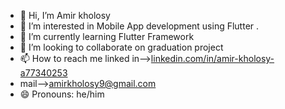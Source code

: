 - 👋 Hi, I’m Amir kholosy
- 👀 I’m interested in Mobile App development using Flutter .
- 🌱 I’m currently learning Flutter Framework
- 💞️ I’m looking to collaborate on graduation project
- 📫 How to reach me linked in-->[linkedin.com/in/amir-kholosy-a77340253](https://www.linkedin.com/public-profile/settings)
- mail-->amirkholosy9@gmail.com
- 😄 Pronouns: he/him



<!---
Amir-kholosy/Amir-kholosy is a ✨ special ✨ repository because its `README.md` (this file) appears on your GitHub profile.
You can click the Preview link to take a look at your changes.
--->
